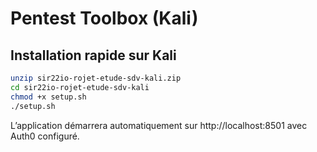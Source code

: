 # Pentest Toolbox (Kali)

## Installation rapide sur Kali

```bash
unzip sir22io-rojet-etude-sdv-kali.zip
cd sir22io-rojet-etude-sdv-kali
chmod +x setup.sh
./setup.sh
```

L’application démarrera automatiquement sur http://localhost:8501 avec Auth0 configuré.
